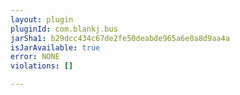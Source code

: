 ```yaml
---
layout: plugin
pluginId: com.blankj.bus
jarSha1: b29dcc434c67de2fe50deabde965a6e0a8d9aa4a
isJarAvailable: true
error: NONE
violations: []

---
```

